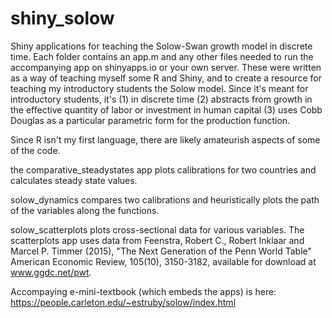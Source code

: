 # shiny_solow
Shiny applications for teaching the Solow-Swan growth model in discrete time.  Each folder contains an app.m and any other files needed to run the accompanying app on shinyapps.io or your own server.  These were written as a way of teaching myself some R and Shiny, and to create a resource for teaching my introductory students the Solow model.  Since it's meant for introductory students, it's (1) in discrete time (2) abstracts from growth in the effective quantity of labor or investment in human capital (3) uses Cobb Douglas as a particular parametric form for the production function.

Since R isn't my first language, there are likely amateurish aspects of some of the code.

the comparative_steadystates app plots calibrations for two countries and calculates steady state values.

solow_dynamics compares two calibrations and heuristically plots the path of the variables along the functions.

solow_scatterplots plots cross-sectional data for various variables. The scatterplots app uses data from Feenstra, Robert C., Robert Inklaar and Marcel P. Timmer (2015), "The Next Generation of the Penn World Table" American Economic Review, 105(10), 3150-3182, available for download at www.ggdc.net/pwt.  


Accompaying e-mini-textbook (which embeds the apps) is here: https://people.carleton.edu/~estruby/solow/index.html

